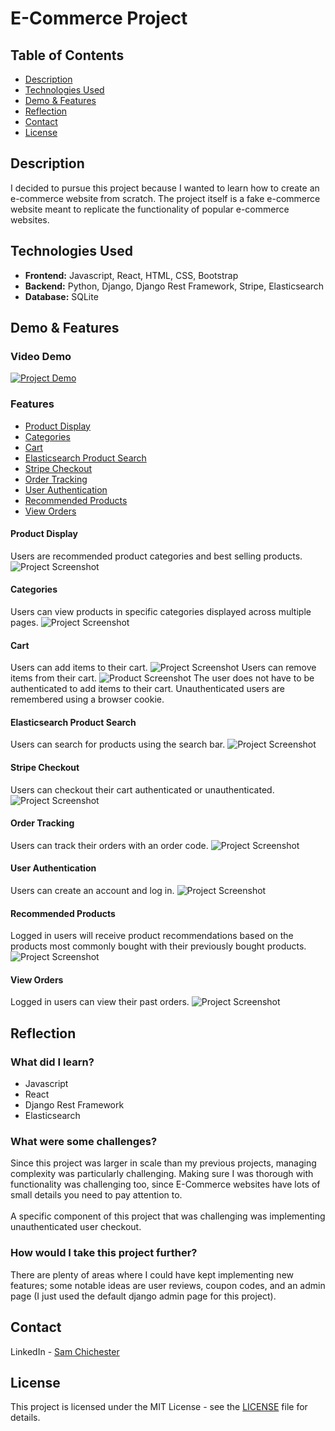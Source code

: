 # E-Commerce Project

## Table of Contents
- [Description](#description)
- [Technologies Used](#technologies-used)
- [Demo & Features](#demo--features)
- [Reflection](#reflection)
- [Contact](#contact)
- [License](#license)


## Description
I decided to pursue this project because I wanted to learn how to create an e-commerce website from scratch. The project itself is a fake e-commerce website meant to replicate the functionality of popular e-commerce websites.

## Technologies Used
- **Frontend:** Javascript, React, HTML, CSS, Bootstrap
- **Backend:** Python, Django, Django Rest Framework, Stripe, Elasticsearch
- **Database:** SQLite

## Demo & Features
### Video Demo
[![Project Demo](https://img.youtube.com/vi/5kWseNscbMQ/0.jpg)](https://www.youtube.com/watch?v=5kWseNscbMQ)
### Features
- [Product Display](#product-display)
- [Categories](#categories)
- [Cart](#cart)
- [Elasticsearch Product Search](#elasticsearch-product-search)
- [Stripe Checkout](#stripe-checkout)
- [Order Tracking](#order-tracking)
- [User Authentication](#user-authentication)
- [Recommended Products](#recommended-products)
- [View Orders](#view-orders)

#### Product Display
Users are recommended product categories and best selling products.
![Project Screenshot](https://res.cloudinary.com/dvsvlcbec/image/upload/v1722800263/zxvh7mjmuniggzwuagoq.gif)

#### Categories
Users can view products in specific categories displayed across multiple pages.
![Project Screenshot](https://res.cloudinary.com/dvsvlcbec/image/upload/v1722800701/DEMOgymwebsite_3_dgd57e.gif)

#### Cart
Users can add items to their cart.
![Project Screenshot](https://res.cloudinary.com/dvsvlcbec/image/upload/v1722801052/DEMOgymwebsite_4_q1od7l.gif)
Users can remove items from their cart.
![Product Screenshot](https://res.cloudinary.com/dvsvlcbec/image/upload/v1722802302/DEMOgymwebsite_rwue5j.gif)
The user does not have to be authenticated to add items to their cart. Unauthenticated users are remembered using a browser cookie.

#### Elasticsearch Product Search
Users can search for products using the search bar.
![Project Screenshot](https://res.cloudinary.com/dvsvlcbec/image/upload/v1722802011/DEMOgymwebsite_2_co2yop.gif)

#### Stripe Checkout
Users can checkout their cart authenticated or unauthenticated.
![Project Screenshot](https://res.cloudinary.com/dvsvlcbec/image/upload/v1722802550/DEMOgymwebsite_1_nm8g9v.gif)

#### Order Tracking
Users can track their orders with an order code.
![Project Screenshot](https://res.cloudinary.com/dvsvlcbec/image/upload/v1722802772/DEMOgymwebsite_3_wy5b26.gif)

#### User Authentication
Users can create an account and log in.
![Project Screenshot](https://res.cloudinary.com/dvsvlcbec/image/upload/v1722803360/DEMOgymwebsite_5_cqcgbu.gif)

#### Recommended Products
Logged in users will receive product recommendations based on the products most commonly bought with their previously bought products.
![Project Screenshot](https://res.cloudinary.com/dvsvlcbec/image/upload/v1722804372/Screenshot_2_oqueg0.png)

#### View Orders
Logged in users can view their past orders.
![Project Screenshot](https://res.cloudinary.com/dvsvlcbec/image/upload/v1722804498/Screenshot_3_eyl6ku.png)

## Reflection
### What did I learn?
- Javascript
- React
- Django Rest Framework
- Elasticsearch

### What were some challenges?
Since this project was larger in scale than my previous projects, managing complexity was particularly challenging. Making sure I was thorough with functionality was challenging too, since E-Commerce websites have lots of small details you need to pay attention to.\
\
A specific component of this project that was challenging was implementing unauthenticated user checkout. 

### How would I take this project further?
There are plenty of areas where I could have kept implementing new features; some notable ideas are user reviews, coupon codes, and an admin page (I just used the default django admin page for this project). 

## Contact
LinkedIn - [Sam Chichester](https://www.linkedin.com/in/sam-chichester-48367123b/)

## License
This project is licensed under the MIT License - see the [LICENSE](LICENSE) file for details.
